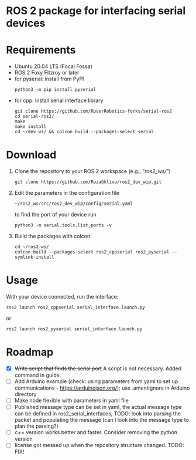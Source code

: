 # ROS 2 package for interfacing serial devices

# Requirements
- Ubuntu 20.04 LTS (Focal Fossa)
- ROS 2 Foxy Fitzroy or later
- for pyserial: install from PyPI
  ```
  python3 -m pip install pyserial
  ```
- for cpp: install serial interface library
  ```
  git clone https://github.com/RoverRobotics-forks/serial-ros2
  cd serial-ros2/
  make
  make install
  cd ~/dev_ws/ && colcon build --packages-select serial
  ```


# Download
<ol>
  <li>Clone the repository to your ROS 2 workspace (e.g., <em>"ros2_ws/"</em>)

  ```
  git clone https://github.com/RozaGkliva/ros2_dev_wip.git
  ```
  </li>

  <li>Edit the parameters in the configuration file

  ```
  ~/ros2_ws/src/ros2_dev_wip/config/serial.yaml
  ```

  to find the port of your device run
  ```
  python3 -m serial.tools.list_ports -v
  ```
  </li>

  <li>Build the packages with colcon.

  ```
  cd ~/ros2_ws/
  colcon build --packages-select ros2_cppserial ros2_pyserial --symlink-install
  ```
  </li>
</ol>

# Usage

  With your device connected, run the interface:
  ```
  ros2 launch ros2_cppserial serial_interface.launch.py
  ```
  or
  ```
  ros2 launch ros2_pyserial serial_interface.launch.py
  ```



# Roadmap
- [x] ~~Write script that finds the serial port~~ A script is not necessary. Added command in guide.
- [ ] Add Arduino example (check: using parameters from yaml to set up communications - https://arduinojson.org/); use .amentignore in Arduino directory
- [ ] Make node flexible with parameters in yaml file
- [ ] Published message type can be set in yaml, the actual message type can be defined in ros2_serial_interfaces, TODO: look into parsing the packet and populating the message (can I look into the message type to plan the parsing?)
- [ ] c++ version works better and faster. Consider removing the python version
- [ ] license got messed up when the repository structure changed. TODO: FIX!

